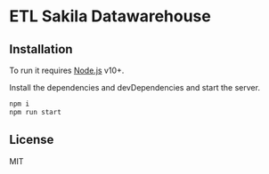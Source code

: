 # ETL Sakila Datawarehouse

## Installation

To run it requires [Node.js](https://nodejs.org/) v10+.

Install the dependencies and devDependencies and start the server.

```sh
npm i
npm run start
```

## License

MIT
